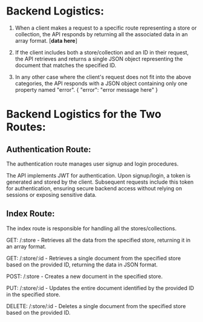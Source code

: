# Backend Logistics:

1. When a client makes a request to a specific route representing a store or collection, the API responds by returning all the associated data in an array format.
   [__data here__]

2. If the client includes both a store/collection and an ID in their request, the API retrieves and returns a single JSON object representing the document that matches the specified ID.

3. In any other case where the client's request does not fit into the above categories, the API responds with a JSON object containing only one property named "error".
   { "error": "error message here" }

# Backend Logistics for the Two Routes:

## Authentication Route:
  The authentication route manages user signup and login procedures.

  The API implements JWT for authentication. Upon signup/login, a token is generated and stored by the client. Subsequent requests include this token for authentication, ensuring secure backend access without relying on sessions or exposing sensitive data.

## Index Route:

The index route is responsible for handling all the stores/collections.

GET: /:store - Retrieves all the data from the specified store, returning it in an array format.

GET: /:store/:id - Retrieves a single document from the specified store based on the provided ID, returning the data in JSON format.

POST: /:store - Creates a new document in the specified store.

PUT: /:store/:id - Updates the entire document identified by the provided ID in the specified store.

DELETE: /:store/:id - Deletes a single document from the specified store based on the provided ID.